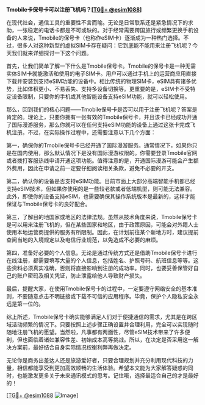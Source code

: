 **Tmobile卡保号卡可以注册飞机吗？[[TG💪+ @esim1088](https://t.me/s/esim1088)]**

在现代社会，通信工具的重要性不言而喻。无论是日常联系还是紧急情况下的求助，一张稳定的电话卡都是不可或缺的。对于经常需要跨国旅行或频繁更换手机设备的人来说，Tmobile的保号卡（也称作eSIM卡）逐渐成为一种热门选择。不过，很多人对这种新型的虚拟SIM卡存在疑问：它到底能不能用来注册飞机呢？今天我们就来详细探讨一下这个问题。

首先，让我们简单了解一下什么是Tmobile保号卡。Tmobile的保号卡是一种无需实体SIM卡就能激活和使用的电子SIM卡。用户可以通过手机上的运营商应用直接下载并安装到支持eSIM功能的设备中。相比传统的物理SIM卡，eSIM具有诸多优势，比如体积更小、不易丢失、支持多设备切换等。更重要的是，eSIM卡不受特定设备限制，只要你的手机或其他智能设备支持eSIM功能，就可以轻松使用。

那么，回到我们的核心问题——Tmobile保号卡是否可以用于注册飞机呢？答案是肯定的。理论上，只要你拥有一张有效的Tmobile保号卡，并且该卡已经成功开通了国际漫游服务，那么你就可以在任何支持eSIM功能的设备上通过这张卡完成飞机注册。不过，在实际操作过程中，还需要注意以下几个方面：

第一，确保你的Tmobile保号卡已经开通了国际漫游服务。通常情况下，如果你只是在国内使用，那么默认情况下是没有国际漫游权限的。你需要登录Tmobile官网或者拨打客服热线申请开通这项功能。值得注意的是，开通国际漫游可能会产生额外费用，因此在申请之前一定要仔细阅读相关条款，避免不必要的开支。

第二，确认你的设备是否支持eSIM功能。目前市面上大部分高端智能手机都已经支持eSIM技术，但如果你使用的是一些较老款或者低端机型，则可能无法兼容。此外，即使你的设备支持eSIM，也需要确保其操作系统版本是最新的，这样才能保证与Tmobile保号卡的良好配合。

第三，了解目的地国家或地区的法律法规。虽然从技术角度来说，Tmobile保号卡是可以用来注册飞机的，但在某些国家和地区，由于政策原因，可能会对外籍人士使用本地运营商提供的服务有所限制。因此，在计划前往某个新地方时，建议提前查阅当地的入境规定以及电信行业规范，以免造成不必要的麻烦。

第四，准备好必要的个人信息。无论是通过传统方式还是借助Tmobile保号卡进行在线注册，都需要填写大量的个人信息，包括姓名、护照号码、航班信息等等。这些资料必须真实准确，否则将直接影响到注册的成功率。同时，也要妥善保管好自己的账户密码及相关凭证，防止泄露给他人导致财产损失。

最后，提醒大家，在使用Tmobile保号卡的过程中，一定要遵守网络安全的基本准则，不要随意点击不明链接或下载不可信的应用程序。毕竟，保护个人隐私安全永远是第一位的。

综上所述，Tmobile保号卡确实能够满足人们对于便捷通信的需求，尤其是在跨区域活动频繁的情况下。只要按照上述步骤正确设置并合理利用，完全可以实现随时随地注册飞机的愿望。当然啦，凡事都有两面性，尽管eSIM技术带来了许多便利，但也面临着诸如兼容性差、初始成本高等挑战。所以，在决定是否采用这一解决方案前，最好结合自身实际情况权衡利弊再做决定。

无论你是商务出差达人还是旅游爱好者，只要合理规划并充分利用现代科技的力量，相信都能享受到更加高效顺畅的生活体验。希望本文能为大家解答疑惑的同时，也能激发更多关于未来通讯模式的思考。记住哦，选择最适合自己的才是最好的！

[[TG💪+ @esim1088](https://t.me/s/esim1088) ![Image](https://i.postimg.cc/4NQfJmqS/Snipaste-2025-05-13-00-14-12.png)]